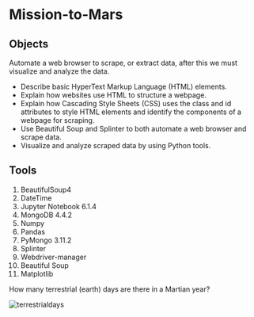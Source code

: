 # Mission-to-Mars

## Objects

Automate a web browser to scrape, or extract data, after this we must visualize and analyze the data.

- Describe basic HyperText Markup Language (HTML) elements.
- Explain how websites use HTML to structure a webpage.
- Explain how Cascading Style Sheets (CSS) uses the class and id attributes to style HTML elements and identify the components of a webpage for scraping.
- Use Beautiful Soup and Splinter to both automate a web browser and scrape data.
- Visualize and analyze scraped data by using Python tools.


## Tools

1. BeautifulSoup4 
2. DateTime 
3. Jupyter Notebook 6.1.4
4. MongoDB 4.4.2
5. Numpy 
6. Pandas
7. PyMongo 3.11.2
8. Splinter
9. Webdriver-manager
10. Beautiful Soup
11. Matplotlib




How many terrestrial (earth) days are there in a Martian year?

![terrestrialdays](https://user-images.githubusercontent.com/114257085/215242513-71cecf49-56d3-4e5a-9d7b-2b6962f7f725.png)

